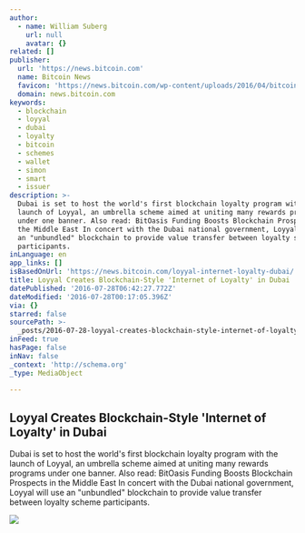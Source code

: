 ```yaml
---
author:
  - name: William Suberg
    url: null
    avatar: {}
related: []
publisher:
  url: 'https://news.bitcoin.com'
  name: Bitcoin News
  favicon: 'https://news.bitcoin.com/wp-content/uploads/2016/04/bitcoin_fav.png'
  domain: news.bitcoin.com
keywords:
  - blockchain
  - loyyal
  - dubai
  - loyalty
  - bitcoin
  - schemes
  - wallet
  - simon
  - smart
  - issuer
description: >-
  Dubai is set to host the world's first blockchain loyalty program with the
  launch of Loyyal, an umbrella scheme aimed at uniting many rewards programs
  under one banner. Also read: BitOasis Funding Boosts Blockchain Prospects in
  the Middle East In concert with the Dubai national government, Loyyal will use
  an "unbundled" blockchain to provide value transfer between loyalty scheme
  participants.
inLanguage: en
app_links: []
isBasedOnUrl: 'https://news.bitcoin.com/loyyal-internet-loyalty-dubai/'
title: Loyyal Creates Blockchain-Style 'Internet of Loyalty' in Dubai
datePublished: '2016-07-28T06:42:27.772Z'
dateModified: '2016-07-28T00:17:05.396Z'
via: {}
starred: false
sourcePath: >-
  _posts/2016-07-28-loyyal-creates-blockchain-style-internet-of-loyalty-in-dub.md
inFeed: true
hasPage: false
inNav: false
_context: 'http://schema.org'
_type: MediaObject

---
```

<article style=""><h1>Loyyal Creates Blockchain-Style 'Internet of Loyalty' in Dubai</h1><p>Dubai is set to host the world's first blockchain loyalty program with the launch of Loyyal, an umbrella scheme aimed at uniting many rewards programs under one banner. Also read: BitOasis Funding Boosts Blockchain Prospects in the Middle East In concert with the Dubai national government, Loyyal will use an "unbundled" blockchain to provide value transfer between loyalty scheme participants.</p><img src="https://news.bitcoin.com/wp-content/uploads/2016/07/Dubai-Beach.jpg" /></article>